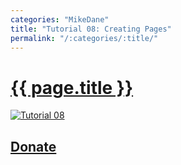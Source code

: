 ```yaml
---
categories: "MikeDane"
title: "Tutorial 08: Creating Pages"
permalink: "/:categories/:title/"
---
```


# [{{ page.title }}](https://youtu.be/1na-IWfv08M)

[![Tutorial 08](https://img.youtube.com/vi/1na-IWfv08M/0.jpg)](https://www.youtube.com/watch?v=1na-IWfv08M)

## [Donate](../../dir/donate.html)




